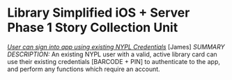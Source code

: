 # Library Simplified iOS + Server Phase 1 Story Collection Unit

*[User can sign into app using existing NYPL Credentials](https://app.asana.com/0/12956401148094/12956401148102)* [James]
_SUMMARY DESCRIPTION:_ An existing NYPL user with a valid, active library card can use their existing credentials [BARCODE + PIN] to authenticate to the app, and perform any functions which require an account. 